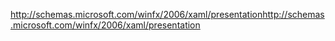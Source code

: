 <span data-ttu-id="f7219-101">http://schemas.microsoft.com/winfx/2006/xaml/presentation</span><span class="sxs-lookup"><span data-stu-id="f7219-101">http://schemas.microsoft.com/winfx/2006/xaml/presentation</span></span>